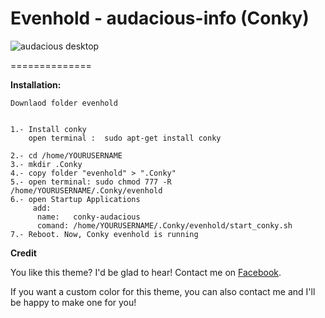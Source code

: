 Evenhold - audacious-info (Conky)
=========================





![audacious desktop](https://lh6.googleusercontent.com/0Me_JksGh3z38bleLmyGEs25J-cJRQuSovrchparO5YVocZorEJws2HFBnAN9FmIZyBNxixl1Ks=w1416-h683)



==============

<b>Installation:</b>

    Downlaod folder evenhold

    
    1.- Install conky 
        open terminal :  sudo apt-get install conky 
    
    2.- cd /home/YOURUSERNAME
    3.- mkdir .Conky 
    4.- copy folder "evenhold" > ".Conky"
    5.- open terminal: sudo chmod 777 -R /home/YOURUSERNAME/.Conky/evenhold
    6.- open Startup Applications
         add:
          name:   conky-audacious
          comand: /home/YOURUSERNAME/.Conky/evenhold/start_conky.sh
    7.- Reboot. Now, Conky evenhold is running


<b>Credit</b>



You like this theme? I'd be glad to hear! Contact me on [Facebook](https://www.facebook.com/evenhold).

If you want a custom color for this theme, you can also contact me and I'll be happy to make one for you!
